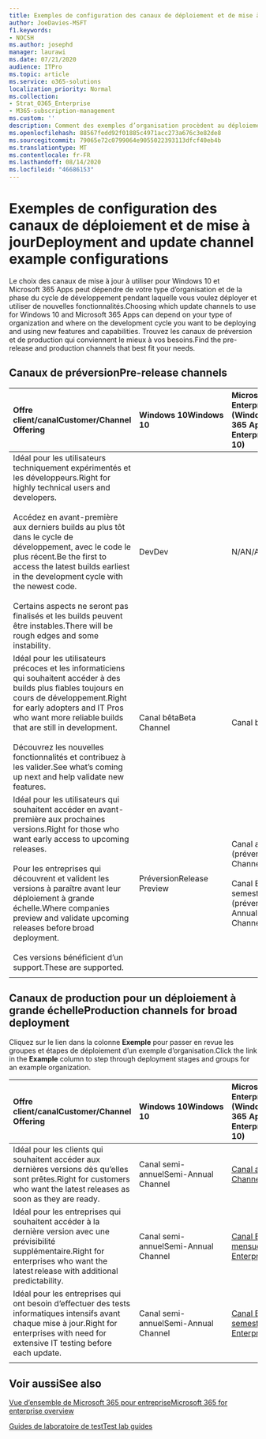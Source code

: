 ```yaml
---
title: Exemples de configuration des canaux de déploiement et de mise à jour
author: JoeDavies-MSFT
f1.keywords:
- NOCSH
ms.author: josephd
manager: laurawi
ms.date: 07/21/2020
audience: ITPro
ms.topic: article
ms.service: o365-solutions
localization_priority: Normal
ms.collection:
- Strat_O365_Enterprise
- M365-subscription-management
ms.custom: ''
description: Comment des exemples d’organisation procèdent au déploiement et à la mise à jour des versions à l’aide de canaux.
ms.openlocfilehash: 88567fedd92f01885c4971acc273a676c3e82de8
ms.sourcegitcommit: 79065e72c0799064e9055022393113dfcf40eb4b
ms.translationtype: MT
ms.contentlocale: fr-FR
ms.lasthandoff: 08/14/2020
ms.locfileid: "46686153"
---
```

# <a name="deployment-and-update-channel-example-configurations"></a><span data-ttu-id="7376e-103">Exemples de configuration des canaux de déploiement et de mise à jour</span><span class="sxs-lookup"><span data-stu-id="7376e-103">Deployment and update channel example configurations</span></span>

<span data-ttu-id="7376e-104">Le choix des canaux de mise à jour à utiliser pour Windows 10 et Microsoft 365 Apps peut dépendre de votre type d’organisation et de la phase du cycle de développement pendant laquelle vous voulez déployer et utiliser de nouvelles fonctionnalités.</span><span class="sxs-lookup"><span data-stu-id="7376e-104">Choosing which update channels to use for Windows 10 and Microsoft 365 Apps can depend on your type of organization and where on the development cycle you want to be deploying and using new features and capabilities.</span></span> <span data-ttu-id="7376e-105">Trouvez les canaux de préversion et de production qui conviennent le mieux à vos besoins.</span><span class="sxs-lookup"><span data-stu-id="7376e-105">Find the pre-release and production channels that best fit your needs.</span></span>

## <a name="pre-release-channels"></a><span data-ttu-id="7376e-106">Canaux de préversion</span><span class="sxs-lookup"><span data-stu-id="7376e-106">Pre-release channels</span></span>

| <span data-ttu-id="7376e-107">Offre client/canal</span><span class="sxs-lookup"><span data-stu-id="7376e-107">Customer/Channel Offering</span></span> | <span data-ttu-id="7376e-108">Windows 10</span><span class="sxs-lookup"><span data-stu-id="7376e-108">Windows 10</span></span> | <span data-ttu-id="7376e-109">Microsoft 365 Apps for Enterprise (Windows 10)</span><span class="sxs-lookup"><span data-stu-id="7376e-109">Microsoft 365 Apps for Enterprise (Windows 10)</span></span> |
|:-------|:-------|:-----|
| <span data-ttu-id="7376e-110">Idéal pour les utilisateurs techniquement expérimentés et les développeurs.</span><span class="sxs-lookup"><span data-stu-id="7376e-110">Right for highly technical users and developers.</span></span> <br><br> <span data-ttu-id="7376e-111">Accédez en avant-première aux derniers builds au plus tôt dans le cycle de développement, avec le code le plus récent.</span><span class="sxs-lookup"><span data-stu-id="7376e-111">Be the first to access the latest builds earliest in the development cycle with the newest code.</span></span> <br><br> <span data-ttu-id="7376e-112">Certains aspects ne seront pas finalisés et les builds peuvent être instables.</span><span class="sxs-lookup"><span data-stu-id="7376e-112">There will be rough edges and some instability.</span></span> | <span data-ttu-id="7376e-113">Dev</span><span class="sxs-lookup"><span data-stu-id="7376e-113">Dev</span></span> | <span data-ttu-id="7376e-114">N/A</span><span class="sxs-lookup"><span data-stu-id="7376e-114">N/A</span></span> |
| <span data-ttu-id="7376e-115">Idéal pour les utilisateurs précoces et les informaticiens qui souhaitent accéder à des builds plus fiables toujours en cours de développement.</span><span class="sxs-lookup"><span data-stu-id="7376e-115">Right for early adopters and IT Pros who want more reliable builds that are still in development.</span></span> <br><br> <span data-ttu-id="7376e-116">Découvrez les nouvelles fonctionnalités et contribuez à les valider.</span><span class="sxs-lookup"><span data-stu-id="7376e-116">See what’s coming up next and help validate new features.</span></span> | <span data-ttu-id="7376e-117">Canal bêta</span><span class="sxs-lookup"><span data-stu-id="7376e-117">Beta Channel</span></span> | <span data-ttu-id="7376e-118">Canal bêta</span><span class="sxs-lookup"><span data-stu-id="7376e-118">Beta Channel</span></span> |
| <span data-ttu-id="7376e-119">Idéal pour les utilisateurs qui souhaitent accéder en avant-première aux prochaines versions.</span><span class="sxs-lookup"><span data-stu-id="7376e-119">Right for those who want early access to upcoming releases.</span></span> <br><br> <span data-ttu-id="7376e-120">Pour les entreprises qui découvrent et valident les versions à paraître avant leur déploiement à grande échelle.</span><span class="sxs-lookup"><span data-stu-id="7376e-120">Where companies preview and validate upcoming releases before broad deployment.</span></span> <br><br> <span data-ttu-id="7376e-121">Ces versions bénéficient d’un support.</span><span class="sxs-lookup"><span data-stu-id="7376e-121">These are supported.</span></span> <br>  | <span data-ttu-id="7376e-122">Préversion</span><span class="sxs-lookup"><span data-stu-id="7376e-122">Release Preview</span></span> | <span data-ttu-id="7376e-123">Canal actuel (préversion)</span><span class="sxs-lookup"><span data-stu-id="7376e-123">Current Channel (Preview)</span></span> <br><br> <span data-ttu-id="7376e-124">Canal Entreprise semestriel (préversion)</span><span class="sxs-lookup"><span data-stu-id="7376e-124">Semi-Annual Enterprise Channel (Preview)</span></span>|
||||

## <a name="production-channels-for-broad-deployment"></a><span data-ttu-id="7376e-125">Canaux de production pour un déploiement à grande échelle</span><span class="sxs-lookup"><span data-stu-id="7376e-125">Production channels for broad deployment</span></span>

<span data-ttu-id="7376e-126">Cliquez sur le lien dans la colonne **Exemple** pour passer en revue les groupes et étapes de déploiement d’un exemple d’organisation.</span><span class="sxs-lookup"><span data-stu-id="7376e-126">Click the link in the **Example** column to step through deployment stages and groups for an example organization.</span></span>

| <span data-ttu-id="7376e-127">Offre client/canal</span><span class="sxs-lookup"><span data-stu-id="7376e-127">Customer/Channel Offering</span></span> | <span data-ttu-id="7376e-128">Windows 10</span><span class="sxs-lookup"><span data-stu-id="7376e-128">Windows 10</span></span> | <span data-ttu-id="7376e-129">Microsoft 365 Apps for Enterprise (Windows 10)</span><span class="sxs-lookup"><span data-stu-id="7376e-129">Microsoft 365 Apps for Enterprise (Windows 10)</span></span> | <span data-ttu-id="7376e-130">Exemple</span><span class="sxs-lookup"><span data-stu-id="7376e-130">Example</span></span> |
|:-------|:-------|:-----|:-------|
| <span data-ttu-id="7376e-131">Idéal pour les clients qui souhaitent accéder aux dernières versions dès qu’elles sont prêtes.</span><span class="sxs-lookup"><span data-stu-id="7376e-131">Right for customers who want the latest releases as soon as they are ready.</span></span> | <span data-ttu-id="7376e-132">Canal semi-annuel</span><span class="sxs-lookup"><span data-stu-id="7376e-132">Semi-Annual Channel</span></span> | [<span data-ttu-id="7376e-133">Canal actuel</span><span class="sxs-lookup"><span data-stu-id="7376e-133">Current Channel</span></span>](https://docs.microsoft.com/deployoffice/overview-update-channels#current-channel-overview) | [<span data-ttu-id="7376e-134">Dernières versions</span><span class="sxs-lookup"><span data-stu-id="7376e-134">Latest releases</span></span>](deploy-update-channels-examples-rapid-deploy.md) |
| <span data-ttu-id="7376e-135">Idéal pour les entreprises qui souhaitent accéder à la dernière version avec une prévisibilité supplémentaire.</span><span class="sxs-lookup"><span data-stu-id="7376e-135">Right for enterprises who want the latest release with additional predictability.</span></span> | <span data-ttu-id="7376e-136">Canal semi-annuel</span><span class="sxs-lookup"><span data-stu-id="7376e-136">Semi-Annual Channel</span></span> | [<span data-ttu-id="7376e-137">Canal Entreprise mensuel</span><span class="sxs-lookup"><span data-stu-id="7376e-137">Monthly Enterprise Channel</span></span>](https://docs.microsoft.com/deployoffice/overview-update-channels#monthly-enterprise-channel-overview) |  |
| <span data-ttu-id="7376e-138">Idéal pour les entreprises qui ont besoin d’effectuer des tests informatiques intensifs avant chaque mise à jour.</span><span class="sxs-lookup"><span data-stu-id="7376e-138">Right for enterprises with need for extensive IT testing before each update.</span></span> | <span data-ttu-id="7376e-139">Canal semi-annuel</span><span class="sxs-lookup"><span data-stu-id="7376e-139">Semi-Annual Channel</span></span> | [<span data-ttu-id="7376e-140">Canal Entreprise semestriel</span><span class="sxs-lookup"><span data-stu-id="7376e-140">Semi-Annual Enterprise Channel</span></span>](https://docs.microsoft.com/deployoffice/overview-update-channels#semi-annual-enterprise-channel-overview) |  |
|||||


## <a name="see-also"></a><span data-ttu-id="7376e-141">Voir aussi</span><span class="sxs-lookup"><span data-stu-id="7376e-141">See also</span></span>

[<span data-ttu-id="7376e-142">Vue d’ensemble de Microsoft 365 pour entreprise</span><span class="sxs-lookup"><span data-stu-id="7376e-142">Microsoft 365 for enterprise overview</span></span>](microsoft-365-overview.md)

[<span data-ttu-id="7376e-143">Guides de laboratoire de test</span><span class="sxs-lookup"><span data-stu-id="7376e-143">Test lab guides</span></span>](m365-enterprise-test-lab-guides.md)
